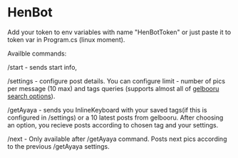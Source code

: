 # HenBot

Add your token to env variables with name "HenBotToken" or just paste it to token var in Program.cs (linux moment).

Availble commands:

/start - sends start info,

/settings - configure post details. You can configure limit - number of pics per message (10 max) and tags queries (supports almost all of [gelbooru search options](https://gelbooru.com/index.php?page=wiki&s=&s=view&id=26263)).

/getAyaya - sends you InlineKeyboard with your saved tags(if this is configured in /settings) or a 10 latest posts from gelbooru. After choosing an option, you recieve posts according to chosen tag and your settings.

/next - Only available after /getAyaya command. Posts next pics according to the previous /getAyaya settings.
